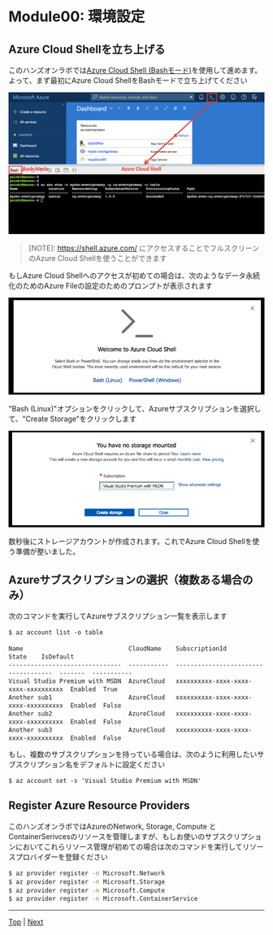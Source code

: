 # Module00: 環境設定

## Azure Cloud Shellを立ち上げる

このハンズオンラボでは[Azure Cloud Shell (Bashモード)](https://docs.microsoft.com/en-us/azure/cloud-shell/overview)を使用して進めます。よって、まず最初にAzure Cloud ShellをBashモードで立ち上げてください

![](../img/cloud-shell-open-bash.png)

>[NOTE]: https://shell.azure.com/ にアクセスすることでフルスクリーンのAzure Cloud Shellを使うことができます

もしAzure Cloud Shellへのアクセスが初めての場合は、次のようなデータ永続化のためのAzure Fileの設定のためのプロンプトが表示されます

![](../img/cloud-shell-welcome.png)

"Bash (Linux)"オプションをクリックして、Azureサブスクリプションを選択して、"Create Storage"をクリックします

![](../img/cloud-shell-no-storage-mounted.png)

数秒後にストレージアカウントが作成されます。これでAzure Cloud Shellを使う準備が整いました。

## Azureサブスクリプションの選択（複数ある場合のみ）

次のコマンドを実行してAzureサブスクリプション一覧を表示します

```
$ az account list -o table

Name                             CloudName    SubscriptionId                        State    IsDefault
-------------------------------  -----------  ------------------------------------  -------  -----------
Visual Studio Premium with MSDN  AzureCloud   xxxxxxxxxx-xxxx-xxxx-xxxx-xxxxxxxxxx  Enabled  True
Another sub1                     AzureCloud   xxxxxxxxxx-xxxx-xxxx-xxxx-xxxxxxxxxx  Enabled  False
Another sub2                     AzureCloud   xxxxxxxxxx-xxxx-xxxx-xxxx-xxxxxxxxxx  Enabled  False
Another sub3                     AzureCloud   xxxxxxxxxx-xxxx-xxxx-xxxx-xxxxxxxxxx  Enabled  False
```

もし、複数のサブスクリプションを持っている場合は、次のように利用したいサブスクリプション名をデフォルトに設定ください

```
$ az account set -s 'Visual Studio Premium with MSDN'
```

## Register Azure Resource Providers

このハンズオンラボではAzureのNetwork, Storage, Compute と ContainerSerivcesのリソースを管理しますが、もしお使いのサブスクリプションにおいてこれらリソース管理が初めての場合は次のコマンドを実行してリソースプロバイダーを登録ください

```sh
$ az provider register -n Microsoft.Network
$ az provider register -n Microsoft.Storage
$ az provider register -n Microsoft.Compute
$ az provider register -n Microsoft.ContainerService
```

---
[Top](toc_ja.md) | [Next](module01_ja.md)
